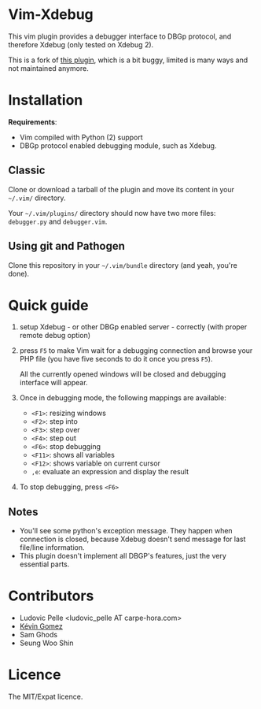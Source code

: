 # Vim-Xdebug

This vim plugin provides a debugger interface to DBGp protocol, and therefore
Xdebug (only tested on Xdebug 2).

This is a fork of [this plugin](http://www.vim.org/scripts/script.php?script_id=1152), which
is a bit buggy, limited is many ways and not maintained anymore.


# Installation

**Requirements**:

  * Vim compiled with Python (2) support
  * DBGp protocol enabled debugging module, such as Xdebug.

## Classic

Clone or download a tarball of the plugin and move its content in your
`~/.vim/` directory.

Your `~/.vim/plugins/` directory should now have two more files: `debugger.py`
and `debugger.vim`.

## Using git and Pathogen

Clone this repository in your `~/.vim/bundle` directory (and yeah, you're done).


# Quick guide

  1. setup Xdebug - or other DBGp enabled server - correctly (with proper remote
     debug option)
  2. press `F5` to make Vim wait for a debugging connection and browse your PHP
     file (you have five seconds to do it once you press `F5`).

     All the currently opened windows will be closed and debugging interface
     will appear.
  3. Once in debugging mode, the following mappings are available:

      * `<F1>`: resizing windows
      * `<F2>`: step into
      * `<F3>`: step over
      * `<F4>`: step out
      * `<F6>`: stop debugging
      * `<F11>`: shows all variables
      * `<F12>`: shows variable on current cursor
      * `,e`: evaluate an expression and display the result
  4. To stop debugging, press `<F6>`


## Notes

 * You'll see some python's exception message. They happen when connection is
   closed, because Xdebug doesn't send message for last file/line information.
 * This plugin doesn't implement all DBGP's features, just the very essential
   parts.


# Contributors

 * Ludovic Pelle <ludovic_pelle AT carpe-hora.com>
 * [Kévin Gomez](https://github.com/K-Phoen) <contact AT kevingomez.fr>
 * Sam Ghods <sam AT box.net>
 * Seung Woo Shin <segv AT sayclub.com>


# Licence

The MIT/Expat licence.
